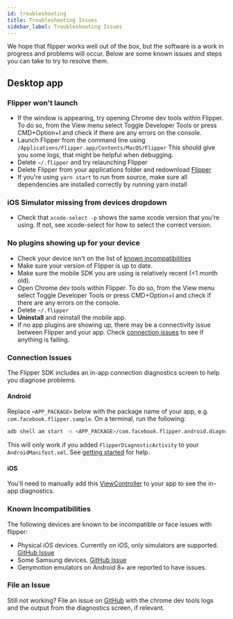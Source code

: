 ```yaml
---
id: troubleshooting
title: Troubleshooting Issues
sidebar_label: Troubleshooting Issues
---
```


We hope that flipper works well out of the box, but the software is a work in progress and problems will occur. Below are some known issues and steps you can take to try to resolve them.

## Desktop app

### Flipper won't launch

* If the window is appearing, try opening Chrome dev tools within Flipper. To do so, from the View menu select Toggle Developer Tools or press CMD+Option+I and check if there are any errors on the console.
* Launch Flipper from the command line using `/Applications/Flipper.app/Contents/MacOS/Flipper` This should give you some logs, that might be helpful when debugging.
* Delete `~/.flipper` and try relaunching Flipper
* Delete Flipper from your applications folder and redownload [Flipper](https://www.facebook.com/fbflipper/public/mac)
* If you're using `yarn start` to run from source, make sure all dependencies are installed correctly by running yarn install

### iOS Simulator missing from devices dropdown

* Check that `xcode-select -p` shows the same xcode version that you're using. If not, see xcode-select for how to select the correct version.

### No plugins showing up for your device

* Check your device isn't on the list of [known incompatibilities](#known-incompatibilities)
* Make sure your version of Flipper is up to date.
* Make sure the mobile SDK you are using is relatively recent (<1 month old).
* Open Chrome dev tools within Flipper. To do so, from the View menu select Toggle Developer Tools or press CMD+Option+I and check if there are any errors on the console.
* Delete `~/.flipper`
* **Uninstall** and reinstall the mobile app.
* If no app plugins are showing up, there may be a connectivity issue between Flipper and your app. Check [connection issues](#connection-issues) to see if anything is failing.

### Connection Issues
The Flipper SDK includes an in-app connection diagnostics screen to help you diagnose problems.

#### Android
Replace `<APP_PACKAGE>` below with the package name of your app, e.g. `com.facebook.flipper.sample`.
On a terminal, run the following:
```bash
adb shell am start -n <APP_PACKAGE>/com.facebook.flipper.android.diagnostics.FlipperDiagnosticActivity
```
This will only work if you added `FlipperDiagnosticActivity` to your `AndroidManifest.xml`. See [getting started](getting-started.html) for help.

#### iOS
You'll need to manually add this [ViewController](https://github.com/facebook/flipper/blob/master/iOS/SonarKit/FlipperDiagnosticsViewController.m) to your app to see the in-app diagnostics.

### Known Incompatibilities
The following devices are known to be incompatible or face issues with flipper:
* Physical iOS devices. Currently on iOS, only simulators are supported. [GitHub Issue](https://github.com/facebook/flipper/issues/262)
* Some Samsung devices. [GitHub Issue](https://github.com/facebook/flipper/issues/92)
* Genymotion emulators on Android 8+ are reported to have issues.

### File an Issue
Still not working? File an issue on [GitHub](https://github.com/facebook/flipper) with the chrome dev tools logs and the output from the diagnostics screen, if relevant.
